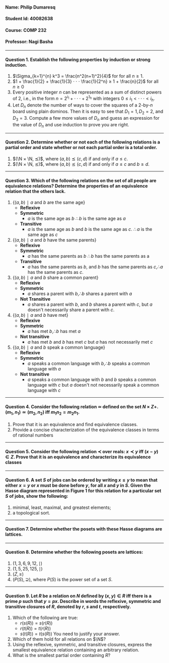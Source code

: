 #### Name: Philip Dumaresq
#### Student Id: 40082638
#### Course: COMP 232
#### Professor: Nagi Basha

---

#### Question 1. Establish the following properties by induction or strong induction.
1. $\Sigma_{k=1}^{n} k^3 = \frac{n^2(n+1)^2}{4}$ for for all $n ≥ 1$.
2. $1 + \frac{1}{2} + \frac{1}{3} ⋅ ⋅ ⋅ \frac{1}{2^n} ≥ 1 + \frac{n}{2}$ for all $n ≥ 0$
3. Every positive integer $n$ can be represented as a sum of distinct powers of $2$, i.e., in the form $n = 2^{i_1} + ⋅ ⋅ ⋅ + 2^{1_h}$ with integers $0 ≤ i_1 < ⋅ ⋅ ⋅ < i_h$.
4. Let $D_n$ denote the number of ways to cover the squares of a $2$-by-$n$ board using plain dominos. Then it is easy to see that $D_1 = 1, D_2 = 2,$ and $D_3 = 3$. Compute a few more values of $D_n$ and guess an expression for the value of $D_n$ and use induction to prove you are right.


---

#### Question 2. Determine whether or not each of the following relations is a partial order and state whether or not each partial order is a total order.

1. $(\N × \N, ⪯)$, where $(a, b) ⪯ (c, d)$ if and only if $a ≤ c$.
2. $(\N × \N, ⪯)$, where $(a, b) ⪯ (c, d)$ if and only if $a ≤ c$ and $b ≥ d$.

---

#### Question 3. Which of the following relations on the set of all people are equivalence relations? Determine the properties of an equivalence relation that the others lack.

1. $\{(a, b) ∣ a \text{ and } b \text{ are the same age}\}$
    - **Reflexive**
    - **Symmetric** 
        - $a$ is the same age as $b$ $\therefore b$ is the same age as $a$
    - **Transitive** 
        - $a$ is the same age as $b$ and $b$ is the same age as $c$. $\therefore a$ is the same age as $c$
2. $\{(a, b) ∣ a \text{ and } b \text{ have the same parents}\}$
    - **Reflexive**
    - **Symmetric**
        - $a$ has the same parents as $b$ $\therefore b$ has the same parents as a 
    - **Transitive** 
        - $a$ has the same parents as $b$, and $b$ has the same parents as $c, \therefore a$ has the same parents as $c$.
3. $\{(a, b) ∣ a \text{ and } b \text{ share a common parent}\}$
    -  **Reflexive**
    -  **Symmetric**
        -  $a$ shares a parent with $b, \therefore b$ shares a parent with $a$
    -  **Not Transitive**
        -  $a$ shares a parent with $b$, and $b$ shares a parent with $c$, but $a$ doesn't necessarily share a parent with $c$. 
4. $\{(a, b) ∣ a \text{ and } b \text{ have met}\}$
    - **Reflexive**
    - **Symmetric** 
        - $a$ has met $b, \therefore b$ has met $a$
    - **Not transitive**
        - $a$ has met $b$ and $b$ has met $c$ but $a$ has not necessarily met $c$
5. $\{(a, b) ∣ a \text{ and } b \text{ speak a common language}\}$
    - **Reflexive**
    - **Symmetric** 
        - $a$ speaks a common language with $b, \therefore b$ speaks a common language with $a$
    - **Not transitive**
        - $a$ speaks a common language with $b$ and $b$ speaks a common language with $c$ but $a$ doesn't not necessarily speak a common language with $c$

---

#### Question 4. Consider the following relation $≃$ defined on the set $N × Z+$. $(m_1, n_1) ≃ (m_2, n_2)$ iff $m_1n_2 = m_2n_1$.
1. Prove that it is an equivalence and find equivalence classes.
2. Provide a concise characterization of the equivalence classes in terms of rational numbers

---

#### Question 5. Consider the following relation $≺$ over reals: $x ≺ y$ iff $(x−y) ∈ Z$. Prove that it is an equivalence and characterize its equivalence classes

---

#### Question 6. A set $S$ of jobs can be ordered by writing $x ≤ y$ to mean that either $x = y$ or $x$ must be done before $y$, for all $x$ and $y$ in $S$. Given the Hasse diagram represented in Figure 1 for this relation for a particular set $S$ of jobs, show the following:
1. minimal, least, maximal, and greatest elements;
2. a topological sort.

---

#### Question 7. Determine whether the posets with these Hasse diagrams are lattices.

---

#### Question 8. Determine whether the following posets are lattices:
1. $(1, 3, 6, 9, 12, ∣)$
2. $(1, 5, 25, 125, ∣)$
3. $(Z, ≥)$
4. $(P(S), ⊇)$, where $P(S)$ is the power set of a set $S$.

---

#### Question 9. Let $R$ be a relation on $N$ defined by $(x, y) ∈ R$ iff there is a prime $p$ such that $y = px$. Describe in words the reflexive, symmetric and transitive closures of $R$, denoted by $r$, $s$ and $t$, respectively.
1. Which of the following are true:
    - $r(s(R)) = s(r(R))$
    - $r(t(R)) = t(r(R))$
    - $s(t(R)) = t(s(R))$
You need to justify your answer.
2. Which of them hold for all relations on $\N$?
3. Using the reflexive, symmetric, and transitive closures, express the smallest equivalence relation containing an arbitrary relation.
4. What is the smallest partial order containing $R$?
